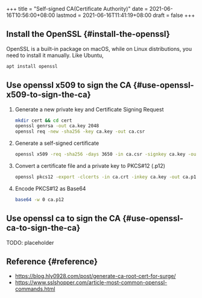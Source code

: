 +++
title = "Self-signed CA(Certificate Authority)"
date = 2021-06-16T10:56:00+08:00
lastmod = 2021-06-16T11:41:19+08:00
draft = false
+++

## Install the OpenSSL {#install-the-openssl}

OpenSSL is a built-in package on macOS, while on Linux distributions, you need
to install it manually. Like Ubuntu,

```sh
apt install openssl
```


## Use openssl x509 to sign the CA {#use-openssl-x509-to-sign-the-ca}

1.  Generate a new private key and Certificate Signing Request

    ```sh
    mkdir cert && cd cert
    openssl genrsa -out ca.key 2048
    openssl req -new -sha256 -key ca.key -out ca.csr
    ```

2.  Generate a self-signed certificate

    ```sh
    openssl x509 -req -sha256 -days 3650 -in ca.csr -signkey ca.key -out ca.crt
    ```

3.  Convert a certificate file and a private key to PKCS#12 (.p12)

    ```sh
    openssl pkcs12 -export -clcerts -in ca.crt -inkey ca.key -out ca.p12 -password pass:<password>
    ```

4.  Encode PKCS#12 as Base64

    ```sh
    base64 -w 0 ca.p12
    ```


## Use openssl ca to sign the CA {#use-openssl-ca-to-sign-the-ca}

TODO: placeholder


## Reference {#reference}

-   <https://blog.hly0928.com/post/generate-ca-root-cert-for-surge/>
-   <https://www.sslshopper.com/article-most-common-openssl-commands.html>
